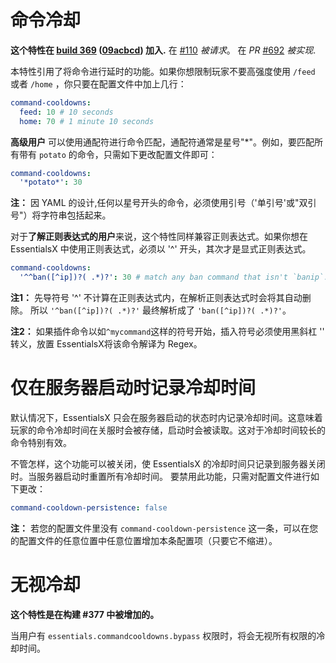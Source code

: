 # 命令冷却

**这个特性在 [build 369](https://ci.ender.zone/job/EssentialsX) ([09acbcd](https://github.com/drtshock/Essentials/commit/09acbcdb05f34e0043116f1866904b0ff0f03ddd)) 加入.** 在 [ #110](https://github.com/drtshock/Essentials/issues/110) _被请求_。 在 _PR_ [ #692](https://github.com/EssentialsX/Essentials/pull/692) _被实现_.

本特性引用了将命令进行延时的功能。如果你想限制玩家不要高强度使用 `/feed` 或者 `/home` ，你只要在配置文件中加上几行：

```yaml
command-cooldowns:
  feed: 10 # 10 seconds
  home: 70 # 1 minute 10 seconds
```

**高级用户** 可以使用通配符进行命令匹配，通配符通常是星号"*"。例如，要匹配所有带有 `potato` 的命令，只需如下更改配置文件即可：

```yaml
command-cooldowns:
  '*potato*': 30
```

**注：** 因 YAML 的设计,任何以星号开头的命令，必须使用引号（'单引号'或"双引号"）将字符串包括起来。

对于**了解正则表达式的用户**来说，这个特性同样兼容正则表达式。如果你想在 EssentialsX 中使用正则表达式，必须以 '^' 开头，其次才是显式正则表达式。

```yaml
command-cooldowns:
  '^^ban([^ip])?( .*)?': 30 # match any ban command that isn't `banip`.
```

**注1：** 先导符号 '^' 不计算在正则表达式内，在解析正则表达式时会将其自动删除。  所以 `'^ban([^ip])?( .*)?'` 最终解析成了 `'ban([^ip])?( .*)?'`。

**注2：** 如果插件命令以如`^mycommand`这样的符号开始，插入符号必须使用黑斜杠 '\' 转义，放置 EssentialsX将该命令解译为 Regex。

# 仅在服务器启动时记录冷却时间

默认情况下，EssentialsX 只会在服务器启动的状态时内记录冷却时间。这意味着玩家的命令冷却时间在关服时会被存储，启动时会被读取。这对于冷却时间较长的命令特别有效。

不管怎样，这个功能可以被关闭，使 EssentialsX 的冷却时间只记录到服务器关闭时。当服务器启动时重置所有冷却时间。
要禁用此功能，只需对配置文件进行如下更改：

```yaml
command-cooldown-persistence: false
```

**注：** 若您的配置文件里没有 `command-cooldown-persistence` 这一条，可以在您的配置文件的任意位置中任意位置增加本条配置项（只要它不缩进）。


# 无视冷却
**这个特性是在构建 #377 中被增加的。**

当用户有 `essentials.commandcooldowns.bypass` 权限时，将会无视所有权限的冷却时间。